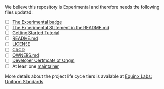 We believe this repository is Experimental and therefore needs the following files updated:

* [ ] [The Experimental badge](https://github.com/equinix-labs/equinix-labs/blob/main/glossary.md#experimental-badge)
* [ ] [The Experimental Statement in the README.md](https://github.com/equinix-labs/equinix-labs/blob/main/glossary.md#experimental-statement)
* [ ] [Getting Started Tutorial](https://github.com/equinix-labs/equinix-labs/blob/main/glossary.md#getting-started-tutorial)
* [ ] [README.md](https://github.com/equinix-labs/equinix-labs/blob/main/glossary.md#readmemd)
* [ ] [LICENSE](https://github.com/equinix-labs/equinix-labs/blob/main/glossary.md#license)
* [ ] [CI/CD](https://github.com/equinix-labs/equinix-labs/blob/main/glossary.md#cicd)
* [ ] [OWNERS.md](https://github.com/equinix-labs/equinix-labs/blob/main/glossary.md#ownersmd)
* [ ] [Developer Certificate of Origin](https://github.com/equinix-labs/equinix-labs/blob/main/glossary.md#developer-certificate-of-origin)
* [ ] At least one [maintainer](https://github.com/equinix-labs/equinix-labs/blob/main/glossary.md#maintainer)

More details about the project life cycle tiers is available at [Equinix Labs: Uniform Standards](https://github.com/equinix-labs/equinix-labs/blob/main/uniform-standards.md)
